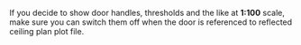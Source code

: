 If you decide to show door handles, thresholds and the like at **1:100** scale, make sure you can switch them off when the door is referenced to reflected ceiling plan plot file.